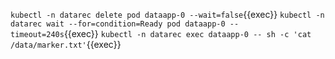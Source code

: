 `kubectl -n datarec delete pod dataapp-0 --wait=false`{{exec}}
`kubectl -n datarec wait --for=condition=Ready pod dataapp-0 --timeout=240s`{{exec}}
`kubectl -n datarec exec dataapp-0 -- sh -c 'cat /data/marker.txt'`{{exec}}

